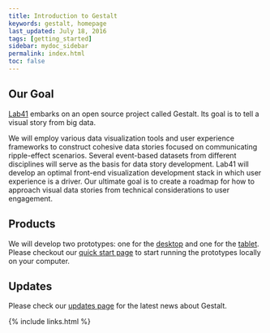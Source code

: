 ```yaml
---
title: Introduction to Gestalt
keywords: gestalt, homepage
last_updated: July 18, 2016
tags: [getting_started]
sidebar: mydoc_sidebar
permalink: index.html
toc: false
---
```


## Our Goal

[Lab41](https://www.lab41.org) embarks on an open source project called Gestalt.
Its goal is to tell a visual story from big data.

We will employ various data visualization tools and user experience frameworks 
to construct cohesive data stories focused on communicating ripple-effect 
scenarios. Several event-based datasets from different disciplines will serve 
as the basis for data story development. Lab41 will develop an optimal front-end 
visualization development stack in which user experience is a driver. Our 
ultimate goal is to create a roadmap for how to approach visual data stories 
from technical considerations to user engagement.

## Products

We will develop two prototypes: one for the [desktop](mydoc_prototype_desktop1.html) 
and one for the [tablet](mydoc_prototype_tablet1.html). Please checkout our 
[quick start page](mydoc_quickstart.md) to start running the prototypes locally on
your computer.

## Updates

Please check our [updates page](updates_index.html) for the latest news about Gestalt.

{% include links.html %}
